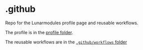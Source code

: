 # .github
Repo for the Lunarmodules profile page and reusable workflows.

The profile is in the [profile folder](https://github.com/lunarmodules/.github/tree/main/profile).

The reusable workflows are in the [`.github/workflows` folder](https://github.com/lunarmodules/.github/tree/main/.github/workflows)
